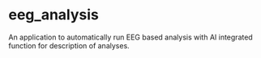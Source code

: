 # eeg_analysis
An application to automatically run EEG based analysis with AI integrated function for description of analyses.
